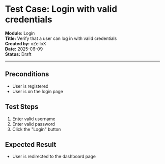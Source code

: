 # Test Case: Login with valid credentials

**Module:** Login  
**Title:** Verify that a user can log in with valid credentials  
**Created by:** oZelloX  
**Date:** 2025-06-09  
**Status:** Draft  

---

## Preconditions
- User is registered
- User is on the login page

## Test Steps
1. Enter valid username
2. Enter valid password
3. Click the "Login" button

## Expected Result
- User is redirected to the dashboard page
